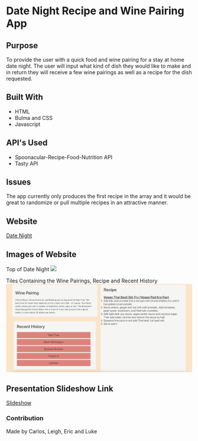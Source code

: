 # Date Night Recipe and Wine Pairing App

## Purpose
To provide the user with a quick food and wine pairing for a stay at home date night.  The user will input what kind of dish they would like to make and in return they will receive a few wine pairings as well as a recipe for the dish requested.

## Built With
* HTML 
* Bulma and CSS
* Javascript

## API's Used
* Spoonacular-Recipe-Food-Nutrition API
* Tasty API

## Issues
The app currently only produces the first recipe in the array and it would be great to randomize or pull multiple recipes in an attractive manner.

## Website
<a href="https://iwmwargin.github.io/date-night/" target="_blank">Date Night</a>

## Images of Website
Top of Date Night
<img src="https://github.com/iwmwargin/date-night/blob/main/assets/images/Top.png">

Tiles Containing the Wine Pairings, Recipe and Recent History
<img src="https://github.com/iwmwargin/date-night/blob/main/assets/images/Bottom.png">

## Presentation Slideshow Link
<a href="https://docs.google.com/presentation/d/1TzKgfDhz8HNqlD-GsQbI7mHyxVT5bnks4T8Xj5VBQ_Q/edit#slide=id.p" target="_blank">Slideshow</a>

### Contribution
Made by Carlos, Leigh, Eric and Luke
